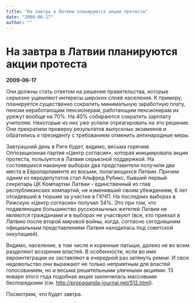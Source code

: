 ```yaml
---
title: "На завтра в Латвии планируются акции протеста"
date: "2009-06-17"
author: ""
---
```


# На завтра в Латвии планируются акции протеста

**2009-06-17** 

Они должны стать ответом на решения правительства, которые серьезно ущемляют интересы широких слоев населения. К примеру, планируется существенно сократить минимальную заработную плату, пенсии неработающим пенсионерам, работающим пенсионерам их урежут вообще на 70%. На 40% собираются сократить зарплату учителям. Некоторые из них уже успели отреагировать на это решение. Они прекратили проверку результатов выпускных экзаменов и обратились к президенту с требованием отменить антинародные меры.

Завтрашний день в Риге будет, видимо, весьма горячим. Оппозиционная партия «Центр согласия», которая инициировала акции протеста, пользуется в Латвии серьезной поддержкой. На состоявшихся накануне выборах два представители получили два места в Европарламенте из восьми, полагающихся Латвии. Причем одним из евродепутатов стал Альфред Рубикс, бывший первый секретарь ЦК Компартии Латвии - единственный из глав республиканских компартий, не изменивший своим убеждениям, 6 лет отсидевший в тюрьме за участие в ГКЧП. На последних выборах в Рижскую «Центр согласия» получил 34%. Это при том, что подавляющее большинство русскоязычных жителей Латвии не являются гражданами и в выборах не участвуют (все, кто приехал в Латвию после второй мировой войны, когда, согласно сегодняшним официальным представлениям Латвия находилась под советской оккупацией).

Видимо, население, в том числе и коренные латыши, далеко не во всем разделяют воззрения властей. В особенности, если во имя евроинтеграции их заставляют в очередной раз затянуть ремни. И свое недовольство они выражают не только неприятным для властей голосованием, но и весьма решительными уличными акциями. 13 января этого года подобная акция закончилась массовыми беспорядками (см. http://propaganda-journal.net/512.html).

Посмотрим, что будет завтра.